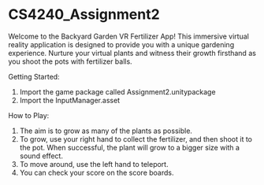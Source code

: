 # CS4240_Assignment2

Welcome to the Backyard Garden VR Fertilizer App! This immersive virtual reality application is designed to provide you with a unique gardening experience. Nurture your virtual plants and witness their growth firsthand as you shoot the pots with fertilizer balls.

Getting Started:

1. Import the game package called Assignment2.unitypackage
2. Import the InputManager.asset

How to Play:
1. The aim is to grow as many of the plants as possible.
2. To grow, use your right hand to collect the fertilizer, and then shoot it to the pot. When successful, the plant will grow to a bigger size with a sound effect.
3. To move around, use the left hand to teleport.
4. You can check your score on the score boards.
